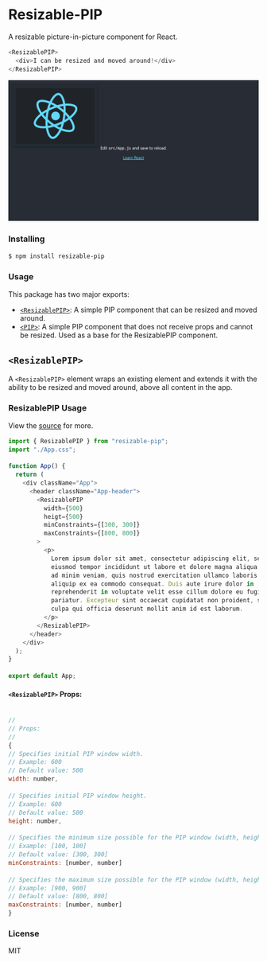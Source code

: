 # Resizable-PIP

A resizable picture-in-picture component for React.

```js
<ResizablePIP>
  <div>I can be resized and moved around!</div>
</ResizablePIP>
```

![](ResizablePIP.png)

### Installing

```bash
$ npm install resizable-pip
```

### Usage

This package has two major exports:

- [`<ResizablePIP>`](/src/lib/components/ResizablePIP.jsx): A simple PIP component that can be resized and moved around.
- [`<PIP>`](/src/lib/components/PIP.jsx): A simple PIP component that does not receive props and cannot be resized. Used as a base for the ResizablePIP component.

## `<ResizablePIP>`

A `<ResizablePIP>` element wraps an existing element and extends it with the ability to be resized and moved around, above all content in the app.

### ResizablePIP Usage

View the [source](/src/lib/components/ResizablePIP.jsx) for more.

```js
import { ResizablePIP } from "resizable-pip";
import "./App.css";

function App() {
  return (
    <div className="App">
      <header className="App-header">
        <ResizablePIP
          width={500}
          heigt={500}
          minConstraints={[300, 300]}
          maxConstraints={[800, 800]}
        >
          <p>
            Lorem ipsum dolor sit amet, consectetur adipiscing elit, sed do
            eiusmod tempor incididunt ut labore et dolore magna aliqua. Ut enim
            ad minim veniam, quis nostrud exercitation ullamco laboris nisi ut
            aliquip ex ea commodo consequat. Duis aute irure dolor in
            reprehenderit in voluptate velit esse cillum dolore eu fugiat nulla
            pariatur. Excepteur sint occaecat cupidatat non proident, sunt in
            culpa qui officia deserunt mollit anim id est laborum.
          </p>
        </ResizablePIP>
      </header>
    </div>
  );
}

export default App;
```

#### `<ResizablePIP>` Props:

```js

//
// Props:
//
{
// Specifies initial PIP window width.
// Example: 600
// Default value: 500
width: number,

// Specifies initial PIP window height.
// Example: 600
// Default value: 500
height: number,

// Specifies the minimum size possible for the PIP window (width, height).
// Example: [100, 100]
// Default value: [300, 300]
minConstraints: [number, number]

// Specifies the maximum size possible for the PIP window (width, height).
// Example: [900, 900]
// Default value: [800, 800]
maxConstraints: [number, number]
}
```

### License

MIT
